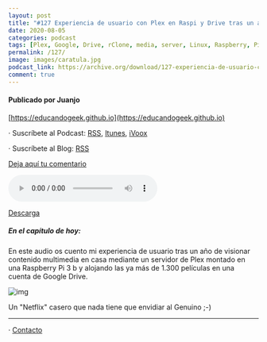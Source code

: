 ```yaml
---
layout: post
title: "#127 Experiencia de usuario con Plex en Raspi y Drive tras un año de uso"
date: 2020-08-05
categories: podcast
tags: [Plex, Google, Drive, rClone, media, server, Linux, Raspberry, Pi, educandogeek, podcast]
permalink: /127/
image: images/caratula.jpg
podcast_link: https://archive.org/download/127-experiencia-de-usuario-con-plex-en-raspi-y-drive-tras-un-ano-de-uso/127%20Experiencia%20de%20usuario%20con%20Plex%20en%20Raspi%20y%20Drive%20tras%20un%20a%C3%B1o%20de%20uso.mp3
comment: true
---
```


#### Publicado por Juanjo

[https://educandogeek.github.io](https://educandogeek.github.io)

· Suscríbete al Podcast: [RSS](http://feeds.feedburner.com/educandogeek), [Itunes](https://itunes.apple.com/es/podcast/educando-geek/id1110060146?mt=2), [iVoox](https://www.ivoox.com/podcast-educando-geek_sq_f1580544_1.html)

· Suscríbete al Blog: [RSS](http://feeds.feedburner.com/educandogeekblog)

[Deja aquí tu comentario](https://educandogeek.github.io/127/)

<audio controls>
  <source src="{{ page.podcast_link }}" type="audio/mp3">
</audio>


[Descarga][Mp3]



##### En el capítulo de hoy:


En este audio os cuento mi experiencia de usuario tras un año de visionar contenido multimedia en casa mediante un servidor de Plex montado en una Raspberry Pi 3 b y alojando las ya más de 1.300 películas en una cuenta de Google Drive. 

![img](https://i.imgur.com/XXwqQVD.png)

Un "Netflix" casero que nada tiene que envidiar al Genuino ;-)


_______________

· [Contacto](https://educandogeek.github.io/contacto/)



[Mp3]: https://archive.org/download/127-experiencia-de-usuario-con-plex-en-raspi-y-drive-tras-un-ano-de-uso/127%20Experiencia%20de%20usuario%20con%20Plex%20en%20Raspi%20y%20Drive%20tras%20un%20a%C3%B1o%20de%20uso.mp3
